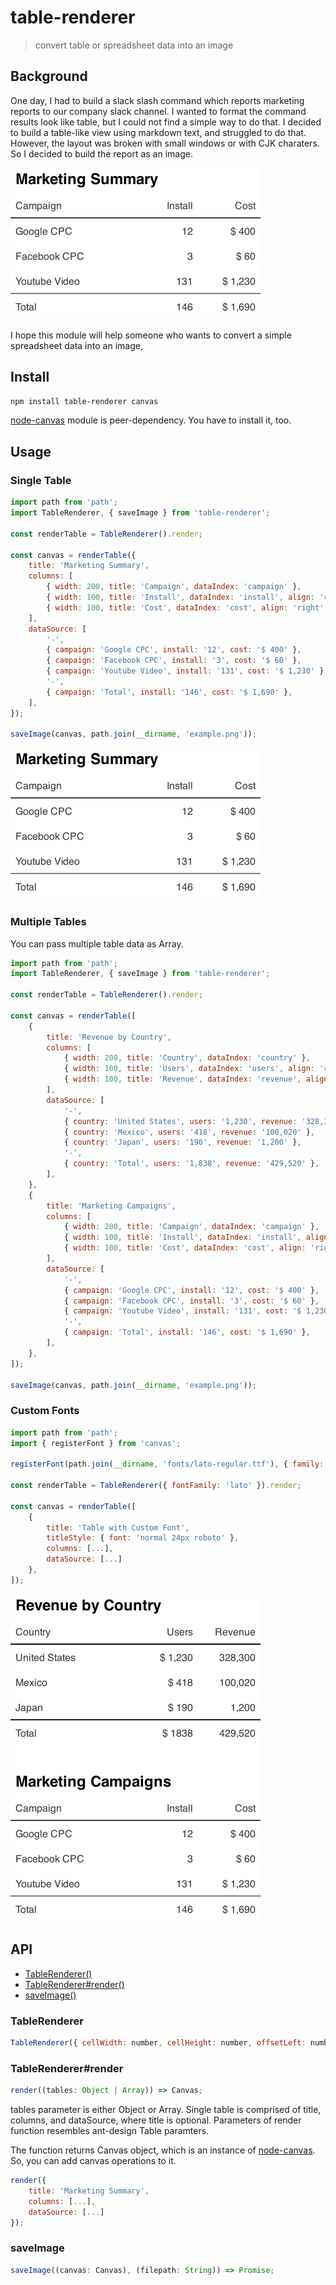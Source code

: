 # table-renderer

> convert table or spreadsheet data into an image

## Background

One day, I had to build a slack slash command which reports marketing reports to our company slack channel. I wanted to format the command results look like table, but I could not find a simple way to do that. I decided to build a table-like view using markdown text, and struggled to do that. However, the layout was broken with small windows or with CJK charaters. So I decided to build the report as an image.

![table-renderer](example.png)

I hope this module will help someone who wants to convert a simple spreadsheet data into an image,

## Install

```bash
npm install table-renderer canvas
```

[node-canvas](https://github.com/Automattic/node-canvas) module is peer-dependency. You have to install it, too.

## Usage

### Single Table

```javascript
import path from 'path';
import TableRenderer, { saveImage } from 'table-renderer';

const renderTable = TableRenderer().render;

const canvas = renderTable({
	title: 'Marketing Summary',
	columns: [
		{ width: 200, title: 'Campaign', dataIndex: 'campaign' },
		{ width: 100, title: 'Install', dataIndex: 'install', align: 'right' },
		{ width: 100, title: 'Cost', dataIndex: 'cost', align: 'right' },
	],
	dataSource: [
		'-',
		{ campaign: 'Google CPC', install: '12', cost: '$ 400' },
		{ campaign: 'Facebook CPC', install: '3', cost: '$ 60' },
		{ campaign: 'Youtube Video', install: '131', cost: '$ 1,230' },
		'-',
		{ campaign: 'Total', install: '146', cost: '$ 1,690' },
	],
});

saveImage(canvas, path.join(__dirname, 'example.png'));
```

![single table](example.png)

### Multiple Tables

You can pass multiple table data as Array.

```javascript
import path from 'path';
import TableRenderer, { saveImage } from 'table-renderer';

const renderTable = TableRenderer().render;

const canvas = renderTable([
	{
		title: 'Revenue by Country',
		columns: [
			{ width: 200, title: 'Country', dataIndex: 'country' },
			{ width: 100, title: 'Users', dataIndex: 'users', align: 'right', prefix: '$ ' },
			{ width: 100, title: 'Revenue', dataIndex: 'revenue', align: 'right' },
		],
		dataSource: [
			'-',
			{ country: 'United States', users: '1,230', revenue: '328,300' },
			{ country: 'Mexico', users: '418', revenue: '100,020' },
			{ country: 'Japan', users: '190', revenue: '1,200' },
			'-',
			{ country: 'Total', users: '1,838', revenue: '429,520' },
		],
	},
	{
		title: 'Marketing Campaigns',
		columns: [
			{ width: 200, title: 'Campaign', dataIndex: 'campaign' },
			{ width: 100, title: 'Install', dataIndex: 'install', align: 'right' },
			{ width: 100, title: 'Cost', dataIndex: 'cost', align: 'right' },
		],
		dataSource: [
			'-',
			{ campaign: 'Google CPC', install: '12', cost: '$ 400' },
			{ campaign: 'Facebook CPC', install: '3', cost: '$ 60' },
			{ campaign: 'Youtube Video', install: '131', cost: '$ 1,230' },
			'-',
			{ campaign: 'Total', install: '146', cost: '$ 1,690' },
		],
	},
]);

saveImage(canvas, path.join(__dirname, 'example.png'));
```

### Custom Fonts

```javascript
import path from 'path';
import { registerFont } from 'canvas';

registerFont(path.join(__dirname, 'fonts/lato-regular.ttf'), { family: 'lato', weight: 'normal' });

const renderTable = TableRenderer({ fontFamily: 'lato' }).render;

const canvas = renderTable([
	{
		title: 'Table with Custom Font',
        titleStyle: { font: 'normal 24px roboto' },
        columns: [...],
        dataSource: [...]
	},
]);
```

![multiple tables](example2.png)

## API

-   [TableRenderer()](#tablerenderer)
-   [TableRenderer#render()](#tablerendererrender)
-   [saveImage()](#saveimage)

### TableRenderer

```javascript
TableRenderer({ cellWidth: number, cellHeight: number, offsetLeft: number, offsetTop: number, spacing: number }) => { render: function };
```

### TableRenderer#render

```javascript
render((tables: Object | Array)) => Canvas;
```

tables parameter is either Object or Array. Single table is comprised of title, columns, and dataSource, where title is optional. Parameters of render function resembles ant-design Table paramters.

The function returns Canvas object, which is an instance of [node-canvas](https://github.com/Automattic/node-canvas). So, you can add canvas operations to it.

```javascript
render({
    title: 'Marketing Summary',
    columns: [...],
    dataSource: [...]
});
```

### saveImage

```javascript
saveImage((canvas: Canvas), (filepath: String)) => Promise;
```
